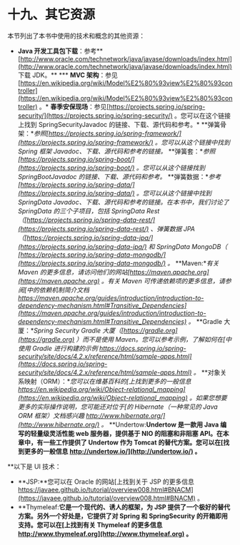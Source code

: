 # 十九、其它资源

本节列出了本书中使用的技术和概念的其他资源：

*   **Java 开发工具包下载**：参考**[http://www.oracle.com/technetwork/java/javase/downloads/index.html](http://www.oracle.com/technetwork/java/javase/downloads/index.html) 下载 JDK。**
***   **MVC 架构**：参见[https://en.wikipedia.org/wiki/Model%E2%80%93view%E2%80%93controller](https://en.wikipedia.org/wiki/Model%E2%80%93view%E2%80%93controller) 。*   **春季安保现场**：参见[https://projects.spring.io/spring-security/](https://projects.spring.io/spring-security/) 。您可以在这个链接上找到 SpringSecurityJavadoc 的链接、下载、源代码和参考。*   **弹簧骨架：**参照[https://projects.spring.io/spring-framework/](https://projects.spring.io/spring-framework/) 。您可以从这个链接中找到 Spring 框架 Javadoc、下载、源代码和参考的链接。*   **弹簧套：**参照[https://projects.spring.io/spring-boot/](https://projects.spring.io/spring-boot/) 。您可以从这个链接找到 SpringBootJavadoc 的链接、下载、源代码和参考。*   **弹簧数据：**参考[https://projects.spring.io/spring-data/](https://projects.spring.io/spring-data/) 。您可以从这个链接中找到 SpringData Javadoc、下载、源代码和参考的链接。在本书中，我们讨论了 SpringData 的三个子项目，包括 SpringData Rest（[https://projects.spring.io/spring-data-rest/](https://projects.spring.io/spring-data-rest/) 、弹簧数据 JPA（[https://projects.spring.io/spring-data-jpa/](https://projects.spring.io/spring-data-jpa/) 和 SpringData MongoDB（ [https://projects.spring.io/spring-data-mongodb/](https://projects.spring.io/spring-data-mongodb/) 。*   **Maven:**有关 Maven 的更多信息，请访问他们的网站[https://maven.apache.org](https://maven.apache.org) 。有关 Maven 可传递依赖项的更多信息，请参阅[中的*依赖机制简介*文档 https://maven.apache.org/guides/introduction/introduction-to-dependency-mechanism.html#Transitive_Dependencies](https://maven.apache.org/guides/introduction/introduction-to-dependency-mechanism.html#Transitive_Dependencies) 。*   **Gradle 大厦：**Spring Security Gradle 大厦（[https://gradle.org](https://gradle.org) ）而不是使用 Maven。您可以参考示例，了解如何在[中使用 Gradle 进行构建的示例 https://docs.spring.io/spring-security/site/docs/4.2.x/reference/html/sample-apps.html](https://docs.spring.io/spring-security/site/docs/4.2.x/reference/html/sample-apps.html) 。*   **对象关系映射（ORM）：**您可以在维基百科的[上找到更多的一般信息 https://en.wikipedia.org/wiki/Object-relational_mapping](https://en.wikipedia.org/wiki/Object-relational_mapping) 。如果您想要更多的实际操作说明，您可能还对位于[的 Hibernate（一种常见的 Java ORM 框架）文档感兴趣 http://www.hibernate.org/](http://www.hibernate.org/) 。*   **Undertow:**Undertow 是一款用 Java 编写的轻量级灵活性能 web 服务器，提供基于 NIO 的阻塞和非阻塞 API。在本章中，有一些工作提供了 Undertow 作为 Tomcat 的替代方案。您可以在[找到更多的一般信息 http://undertow.io/](http://undertow.io/) 。**

 **以下是 UI 技术：

*   **JSP:**您可以在 Oracle 的网站[上找到关于 JSP 的更多信息 https://javaee.github.io/tutorial/overview008.html#BNACM](https://javaee.github.io/tutorial/overview008.html#BNACM) 。
*   **Thymeleaf:**它是一个现代的、诱人的框架，为 JSP 提供了一个极好的替代方案。另外一个好处是，它提供了对 Spring 和 SpringSecurity 的开箱即用支持。您可以在[上找到有关 Thymeleaf 的更多信息 http://www.thymeleaf.org](http://www.thymeleaf.org) 。**